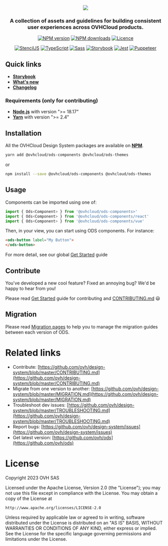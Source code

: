 <p align="center">
  <a href="https://ovh.github.io/design-system/latest/">
    <img src="./assets/githubbanner.png">
  </a>
</p>
<div align="center">

### A collection of assets and guidelines for building consistent user experiences across OVHCloud products.

[![NPM version][npm-image]][npm-url] [![NPM downloads][download-image]][download-url] [![Licence][licence-image]][licence-url] 

[![StencilJS][stenciljs-image]][stenciljs-url] [![TypeScript][typescript-image]][typescript-url] [![Sass][sass-image]][sass-url] [![Storybook][storybook-image]][storybook-url] [![Jest][jest-image]][jest-url] [![Puppeteer][puppeteer-image]][puppeteer-url]

[npm-image]: https://www.npmjs.com/package/@ovhcloud/ods-components
[npm-url]: https://www.npmjs.com/package/@ovhcloud/ods-components
[download-image]: https://img.shields.io/npm/dm/@ovhcloud/ods-core.svg?style=flat
[download-url]: https://www.npmjs.com/package/@ovhcloud/ods-core
[licence-image]: https://img.shields.io/github/license/ovh/design-system
[licence-url]: LICENSE.md
[stenciljs-image]: https://img.shields.io/badge/-StencilJS-000?logo=webcomponents.org&logoColor=white
[stenciljs-url]: https://stenciljs.com/
[typescript-image]: https://img.shields.io/badge/-TypeScript-3178C6?logo=typescript&logoColor=white
[typescript-url]: https://www.typescriptlang.org/
[sass-image]: https://img.shields.io/badge/-Sass-CC6699?logo=sass&logoColor=white
[sass-url]: https://sass-lang.com/
[storybook-image]: https://cdn.jsdelivr.net/gh/storybookjs/brand@master/badge/badge-storybook.svg
[storybook-url]: https://storybook.js.org/
[jest-image]: https://img.shields.io/badge/-Jest-C21325?logo=jest&logoColor=white
[jest-url]: https://jestjs.io/
[puppeteer-image]: https://img.shields.io/badge/-Puppeteer-40B5A4?logo=puppeteer&logoColor=white
[puppeteer-url]: https://pptr.dev/

</div>

## Quick links

* [**Storybook**](https://ovh.github.io/design-system/latest/)
* [**What's new**](https://ovh.github.io/design-system/latest/?path=/story/ovhcloud-design-system-what-s-new-what-s-new--page)
* [**Changelog**](https://ovh.github.io/design-system/latest/?path=/story/ovhcloud-design-system-what-s-new-changelog--page)

### Requirements (only for contributing)

* [**Node.js**](https://nodejs.org/en/) with version ">= 18.17"
* [**Yarn**](https://yarnpkg.com/) with version ">= 2.4"

## Installation

All the OVHCloud Design System packages are available on [**NPM**](https://www.npmjs.com/).

```sh
yarn add @ovhcloud/ods-components @ovhcloud/ods-themes
```
or
```sh
npm install --save @ovhcloud/ods-components @ovhcloud/ods-themes
```

## Usage

Components can be imported using one of:
```typescript
import { Ods<Component> } from '@ovhcloud/ods-components>'
import { Ods<Component> } from '@ovhcloud/ods-components/react'
import { Ods<Component> } from '@ovhcloud/ods-components/vue'
```

Then, in your view, you can start using ODS components. For instance:
```html
<ods-button label="My Button">
</ods-button>
```

For more detail, see our global [Get Started](https://ovh.github.io/design-system/latest/?path=/story/ovhcloud-design-system-get-started--page) guide

## Contribute
You've developed a new cool feature? Fixed an annoying bug? We'd be happy to hear from you!

Please read [Get Started](https://ovh.github.io/design-system/latest/?path=/story/contributing-get-started--page) guide for contributing and [CONTRIBUTING.md](https://github.com/ovh/design-system/blob/master/CONTRIBUTING.md) 😃

## Migration
Please read [Migration pages](https://ovh.github.io/design-system/latest/?path=/story/ovhcloud-design-system-what-s-new-migration-guide-12-x-to-13-x--page) to help you to manage the migration guides between each version of ODS.

# Related links
* Contribute: [https://github.com/ovh/design-system/blob/master/CONTRIBUTING.md](https://github.com/ovh/design-system/blob/master/CONTRIBUTING.md)
* Migrate from one version to another: [https://github.com/ovh/design-system/blob/master/MIGRATION.md](https://github.com/ovh/design-system/blob/master/MIGRATION.md)
* Troubleshoot dev issues: [https://github.com/ovh/design-system/blob/master/TROUBLESHOOTING.md](https://github.com/ovh/design-system/blob/master/TROUBLESHOOTING.md)
* Report bugs: [https://github.com/ovh/design-system/issues](https://github.com/ovh/design-system/issues)
* Get latest version: [https://github.com/ovh/ods](https://github.com/ovh/ods)

# License
Copyright 2023 OVH SAS

Licensed under the Apache License, Version 2.0 (the "License");
you may not use this file except in compliance with the License.
You may obtain a copy of the License at

    http://www.apache.org/licenses/LICENSE-2.0

Unless required by applicable law or agreed to in writing, software
distributed under the License is distributed on an "AS IS" BASIS,
WITHOUT WARRANTIES OR CONDITIONS OF ANY KIND, either express or implied.
See the License for the specific language governing permissions and
limitations under the License.
